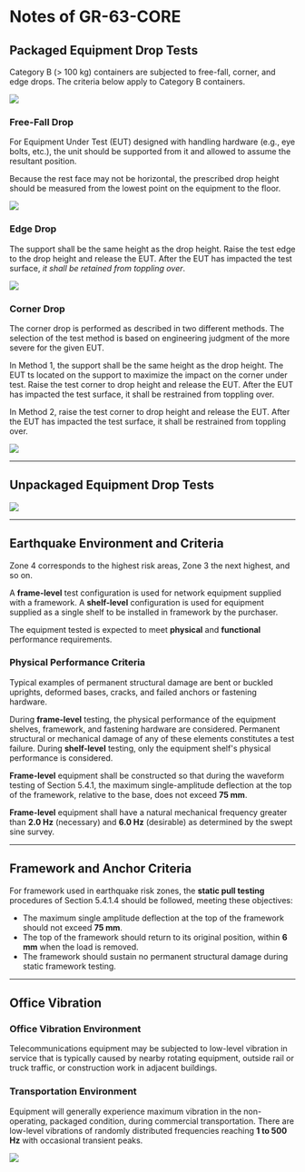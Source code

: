 # Notes of GR-63-CORE

## Packaged Equipment Drop Tests

Category B (> 100 kg) containers are subjected to free-fall, corner, 
and edge drops. The criteria below apply to Category B containers.

![](../img/gr-63-core/drop-height-packaged-b.png)

### Free-Fall Drop

For Equipment Under Test (EUT) designed with handling hardware (e.g., 
eye bolts, etc.), the unit should be supported from it and allowed to 
assume the resultant position.

Because the rest face may not be horizontal, the prescribed drop height
 should be measured from the lowest point on the equipment to the floor.

![](../img/gr-63-core/free-fall-drop.png)

### Edge Drop

The support shall be the same height as the drop height. Raise the test 
edge to the drop height and release the EUT. After the EUT has impacted 
the test surface, *it shall be retained from toppling over*.

![](../img/gr-63-core/edge-drop.png)

### Corner Drop

The corner drop is performed as described in two different methods. 
The selection of the test method is based on engineering judgment of 
the more severe for the given EUT.

In Method 1, the support shall be the same height as the drop height. 
The EUT ts located on the support to maximize the impact on the corner
under test. Raise the test corner to drop height and release the EUT.
After the EUT has impacted the test surface, it shall be restrained 
from toppling over.

In Method 2, raise the test corner to drop height and release the EUT. 
After the EUT has impacted the test surface, it shall be restrained from 
toppling over.

![](../img/gr-63-core/corner-drop.png)

---

## Unpackaged Equipment Drop Tests

![](../img/gr-63-core/drop-height-unpackaged.png)

---

## Earthquake Environment and Criteria

Zone 4 corresponds to the highest risk areas, Zone 3 the next highest, 
and so on.

A **frame-level** test configuration is used for network equipment 
supplied with a framework. A **shelf-level** configuration is used for 
equipment supplied as a single shelf to be installed in framework by 
the purchaser.

The equipment tested is expected to meet **physical** and **functional** 
performance requirements.

### Physical Performance Criteria

Typical examples of permanent structural damage are bent or buckled 
uprights, deformed bases, cracks, and failed anchors or fastening 
hardware.

During **frame-level** testing, the physical performance of the 
equipment shelves, framework, and fastening hardware are considered. 
Permanent structural or mechanical damage of any of these elements 
constitutes a test failure. During **shelf-level** testing, only the 
equipment shelf's physical performance is considered.

**Frame-level** equipment shall be constructed so that during the
waveform testing of Section 5.4.1, the maximum single-amplitude
deflection at the top of the framework, relative to the base, does not
exceed **75 mm**.

**Frame-level** equipment shall have a natural mechanical frequency
greater than **2.0 Hz** (necessary) and **6.0 Hz** (desirable) as 
determined by the swept sine survey.

---

## Framework and Anchor Criteria

For framework used in earthquake risk zones, the **static pull testing**
procedures of Section 5.4.1.4 should be followed, meeting these
objectives:

- The maximum single amplitude deflection at the top of the framework 
  should not exceed **75 mm**.
- The top of the framework should return to its original position, 
  within **6 mm** when the load is removed.
- The framework should sustain no permanent structural damage during
  static framework testing.

---

## Office Vibration

### Office Vibration Environment

Telecommunications equipment may be subjected to low-level vibration in 
service that is typically caused by nearby rotating equipment, outside 
rail or truck traffic, or construction work in adjacent buildings.

### Transportation Environment

Equipment will generally experience maximum vibration in the 
non-operating, packaged condition, during commercial transportation.
There are low-level vibrations of randomly distributed frequencies 
reaching **1 to 500 Hz** with occasional transient peaks.

![](../img/gr-63-core/transportation-environment.png)
